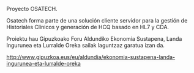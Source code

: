 Proyecto OSATECH.

Osatech forma parte de una solución cliente servidor para la gestión de Historiales Clínicos y generación de HCQ basado en HL7 y CDA. 

Proiektu hau Gipuzkoako Foru Aldundiko Ekonomia Sustapena, Landa Ingurunea eta Lurralde Oreka sailak laguntzaz garatua izan da.

http://www.gipuzkoa.eus/eu/aldundia/ekonomia-sustapena-landa-ingurunea-eta-lurralde-oreka


